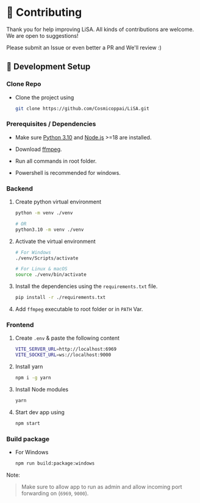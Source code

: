 # 🤝 Contributing

Thank you for help improving LiSA. All kinds of contributions are welcome. We are open to suggestions!

Please submit an Issue or even better a PR and We'll review :)

## 📖 Development Setup

### Clone Repo

-   Clone the project using

    ```bash
    git clone https://github.com/Cosmicoppai/LiSA.git
    ```

### Prerequisites / Dependencies

-   Make sure [Python 3.10](https://www.python.org/downloads/release/python-31011/) and [Node.js](https://nodejs.org/en/download/package-manager) >=18 are installed.

-   Download [ffmpeg](https://ffmpeg.org/download.html).

-   Run all commands in root folder.

-   Powershell is recommended for windows.

### Backend

1. Create python virtual environment

    ```bash
    python -m venv ./venv

    # OR
    python3.10 -m venv ./venv
    ```

2. Activate the virtual environment

    ```bash
    # For Windows
    ./venv/Scripts/activate

    # For Linux & macOS
    source ./venv/bin/activate
    ```

3. Install the dependencies using the `requirements.txt` file.

    ```bash
    pip install -r ./requirements.txt
    ```

4. Add `ffmpeg` executable to root folder or in `PATH` Var.

### Frontend

1. Create `.env` & paste the following content

    ```bash
    VITE_SERVER_URL=http://localhost:6969
    VITE_SOCKET_URL=ws://localhost:9000
    ```

3. Install yarn
    ```bash
    npm i -g yarn
    ```

3. Install Node modules

    ```bash
    yarn
    ```

4. Start dev app using
    ```bash
    npm start
    ```

### Build package

-   For Windows

    ```bash
    npm run build:package:windows
    ```

Note:

> Make sure to allow app to run as admin and allow incoming port forwarding on (`6969`, `9000`).

